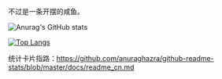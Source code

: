 不过是一条开摆的咸鱼。

![Anurag's GitHub stats](https://github-readme-stats.vercel.app/api?username=404NotFound0229&show_icons=true&theme=synthwave)

[![Top Langs](https://github-readme-stats.vercel.app/api/top-langs/?username=anuraghazra)](https://github.com/anuraghazra/github-readme-stats)

统计卡片指路：https://github.com/anuraghazra/github-readme-stats/blob/master/docs/readme_cn.md

<!---
404NotFound0229/404NotFound0229 is a ✨ special ✨ repository because its `README.md` (this file) appears on your GitHub profile.
You can click the Preview link to take a look at your changes.
--->
